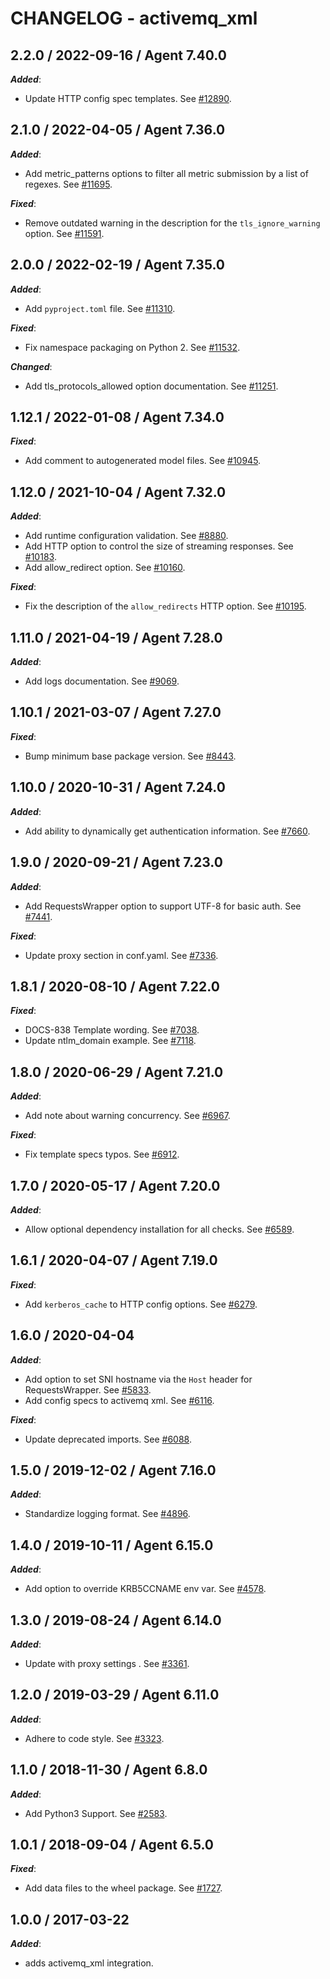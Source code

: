 # CHANGELOG - activemq_xml

## 2.2.0 / 2022-09-16 / Agent 7.40.0

***Added***: 

* Update HTTP config spec templates. See [#12890](https://github.com/DataDog/integrations-core/pull/12890).


## 2.1.0 / 2022-04-05 / Agent 7.36.0

***Added***: 

* Add metric_patterns options to filter all metric submission by a list of regexes. See [#11695](https://github.com/DataDog/integrations-core/pull/11695).

***Fixed***: 

* Remove outdated warning in the description for the `tls_ignore_warning` option. See [#11591](https://github.com/DataDog/integrations-core/pull/11591).


## 2.0.0 / 2022-02-19 / Agent 7.35.0

***Added***: 

* Add `pyproject.toml` file. See [#11310](https://github.com/DataDog/integrations-core/pull/11310).

***Fixed***: 

* Fix namespace packaging on Python 2. See [#11532](https://github.com/DataDog/integrations-core/pull/11532).

***Changed***: 

* Add tls_protocols_allowed option documentation. See [#11251](https://github.com/DataDog/integrations-core/pull/11251).


## 1.12.1 / 2022-01-08 / Agent 7.34.0

***Fixed***: 

* Add comment to autogenerated model files. See [#10945](https://github.com/DataDog/integrations-core/pull/10945).


## 1.12.0 / 2021-10-04 / Agent 7.32.0

***Added***: 

* Add runtime configuration validation. See [#8880](https://github.com/DataDog/integrations-core/pull/8880).
* Add HTTP option to control the size of streaming responses. See [#10183](https://github.com/DataDog/integrations-core/pull/10183).
* Add allow_redirect option. See [#10160](https://github.com/DataDog/integrations-core/pull/10160).

***Fixed***: 

* Fix the description of the `allow_redirects` HTTP option. See [#10195](https://github.com/DataDog/integrations-core/pull/10195).


## 1.11.0 / 2021-04-19 / Agent 7.28.0

***Added***: 

* Add logs documentation. See [#9069](https://github.com/DataDog/integrations-core/pull/9069).


## 1.10.1 / 2021-03-07 / Agent 7.27.0

***Fixed***: 

* Bump minimum base package version. See [#8443](https://github.com/DataDog/integrations-core/pull/8443).


## 1.10.0 / 2020-10-31 / Agent 7.24.0

***Added***: 

* Add ability to dynamically get authentication information. See [#7660](https://github.com/DataDog/integrations-core/pull/7660).


## 1.9.0 / 2020-09-21 / Agent 7.23.0

***Added***: 

* Add RequestsWrapper option to support UTF-8 for basic auth. See [#7441](https://github.com/DataDog/integrations-core/pull/7441).

***Fixed***: 

* Update proxy section in conf.yaml. See [#7336](https://github.com/DataDog/integrations-core/pull/7336).


## 1.8.1 / 2020-08-10 / Agent 7.22.0

***Fixed***: 

* DOCS-838 Template wording. See [#7038](https://github.com/DataDog/integrations-core/pull/7038).
* Update ntlm_domain example. See [#7118](https://github.com/DataDog/integrations-core/pull/7118).


## 1.8.0 / 2020-06-29 / Agent 7.21.0

***Added***: 

* Add note about warning concurrency. See [#6967](https://github.com/DataDog/integrations-core/pull/6967).

***Fixed***: 

* Fix template specs typos. See [#6912](https://github.com/DataDog/integrations-core/pull/6912).


## 1.7.0 / 2020-05-17 / Agent 7.20.0

***Added***: 

* Allow optional dependency installation for all checks. See [#6589](https://github.com/DataDog/integrations-core/pull/6589).


## 1.6.1 / 2020-04-07 / Agent 7.19.0

***Fixed***: 

* Add `kerberos_cache` to HTTP config options. See [#6279](https://github.com/DataDog/integrations-core/pull/6279).


## 1.6.0 / 2020-04-04

***Added***: 

* Add option to set SNI hostname via the `Host` header for RequestsWrapper. See [#5833](https://github.com/DataDog/integrations-core/pull/5833).
* Add config specs to activemq xml. See [#6116](https://github.com/DataDog/integrations-core/pull/6116).

***Fixed***: 

* Update deprecated imports. See [#6088](https://github.com/DataDog/integrations-core/pull/6088).


## 1.5.0 / 2019-12-02 / Agent 7.16.0

***Added***: 

* Standardize logging format. See [#4896](https://github.com/DataDog/integrations-core/pull/4896).


## 1.4.0 / 2019-10-11 / Agent 6.15.0

***Added***: 

* Add option to override KRB5CCNAME env var. See [#4578](https://github.com/DataDog/integrations-core/pull/4578).


## 1.3.0 / 2019-08-24 / Agent 6.14.0

***Added***: 

* Update with proxy settings . See [#3361](https://github.com/DataDog/integrations-core/pull/3361).


## 1.2.0 / 2019-03-29 / Agent 6.11.0

***Added***: 

* Adhere to code style. See [#3323](https://github.com/DataDog/integrations-core/pull/3323).


## 1.1.0 / 2018-11-30 / Agent 6.8.0

***Added***: 

* Add Python3 Support. See [#2583][1].


## 1.0.1 / 2018-09-04 / Agent 6.5.0

***Fixed***: 

* Add data files to the wheel package. See [#1727][2].


## 1.0.0 / 2017-03-22

***Added***: 

* adds activemq_xml integration.

[1]: https://github.com/DataDog/integrations-core/pull/2583
[2]: https://github.com/DataDog/integrations-core/pull/1727

